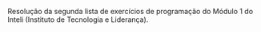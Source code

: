 Resolução da segunda lista de exercícios de programação do Módulo 1 do Inteli (Instituto de Tecnologia e Liderança).